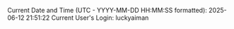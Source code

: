 Current Date and Time (UTC - YYYY-MM-DD HH:MM:SS formatted): 2025-06-12 21:51:22
Current User's Login: luckyaiman
